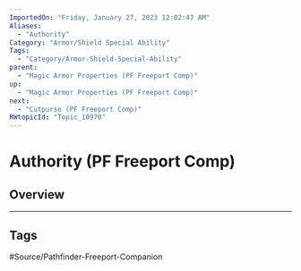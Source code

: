 ```yaml
---
ImportedOn: "Friday, January 27, 2023 12:02:47 AM"
Aliases:
  - "Authority"
Category: "Armor/Shield Special Ability"
Tags:
  - "Category/Armor-Shield-Special-Ability"
parent:
  - "Magic Armor Properties (PF Freeport Comp)"
up:
  - "Magic Armor Properties (PF Freeport Comp)"
next:
  - "Cutpurse (PF Freeport Comp)"
RWtopicId: "Topic_10970"
---
```

# Authority (PF Freeport Comp)
## Overview

---
## Tags
#Source/Pathfinder-Freeport-Companion

